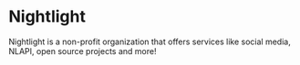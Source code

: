 # Nightlight
Nightlight is a non-profit organization that offers services like social media, NLAPI, open source projects and more!

